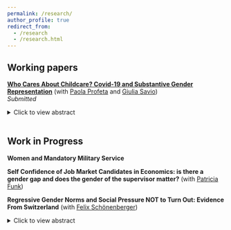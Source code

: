```yaml
---
permalink: /research/
author_profile: true
redirect_from:
  - /research
  - /research.html
---
```

## Working papers

  [**Who Cares About Childcare? Covid-19 and Substantive Gender Representation**](https://www.dropbox.com/scl/fi/nju96trouq2uu2hrer784/Marchese_Profeta_Savio_childcare.pdf?rlkey=2muw8sa2lvo3fbdqugghn5eli&dl=0) (with [Paola Profeta](https://sites.google.com/view/paola-profeta) and [Giulia Savio](https://sites.google.com/view/giuliasavioswebpage/home?authuser=0))  <br/>
  _Submitted_
  <details>
  <summary>Click to view abstract</summary>
 Using the Covid-19 pandemic as a natural experiment, we examine gender differences in public funds allocation to childcare in Italy, one of the first countries severely hit by the crisis. We analyze close mixed-gender races in Italian local elections in small municipalities without gender quotas from 2016 to 2023. Our findings show that pre Covid-19 female mayors spent more on childcare than male mayors. However, during the pandemic, the gender gap closed, as male mayors increased spending, a trend that continued post-pandemic. Results are consistent with a change in salience of childcare.
  </details> <br/>
 
## Work in Progress

**Women and Mandatory Military Service** 

**Self Confidence of Job Market Candidates in Economics: is there a gender gap and does the gender of the supervisor matter?**  (with [Patricia Funk](https://sites.google.com/site/patriciafelicitasfunk/patricia-funks-research-webpage)) <br/>

**Regressive Gender Norms and Social Pressure NOT to Turn Out: Evidence From Switzerland**  (with [Felix Schönenberger](https://sites.google.com/view/felix-schoenenberger/home?authuser=0)) <br/>
 <details>
  <summary>Click to view abstract</summary>
 We assemble an original dataset that matches historical post-electoral survey data in Switzerland with a fine-grained and direct measure for regressive gender norms of political participation: municipality-level ``no’’ vote shares in the 1971 referendum, where Swiss men granted voting rights to Swiss women. We document a significant gender gap in turnout, which is larger in municipalities with more regressive gender norms but closes over time. To disentangle the effect of external social pressure from internalized social norms, we exploit the staggered introduction of postal voting in Swiss cantons as a natural experiment, which provides for the possibility to participate in elections while keeping the act of voting unobserved and thus escaping social sanctions. Using a triple-difference design that compares male and female voters in gender-progressive and gender-regressive municipalities before and after the introduction of postal voting, we isolate the impact of external social pressure on women to abstain from voting. Our results speak to an emergent literature on the causes and consequences of unequal participation, providing the first empirical test if social pressure can \emph{decrease} voter turnout among politically marginalized groups.
  </details> <br/>

